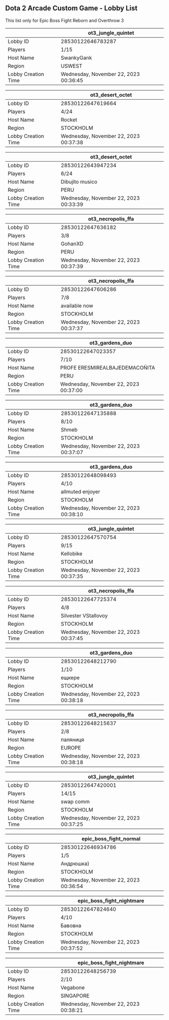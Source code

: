 ## Dota 2 Arcade Custom Game - Lobby List

This list only for Epic Boss Fight Reborn and Overthrow 3

|  | ot3_jungle_quintet |
| ------ | ------ |
| Lobby ID | 28530122646783287 |
| Players | 1/15 |
| Host Name | SwankyGank |
| Region | USWEST |
| Lobby Creation Time | Wednesday, November 22, 2023 00:36:45 |


|  | ot3_desert_octet |
| ------ | ------ |
| Lobby ID | 28530122647619664 |
| Players | 4/24 |
| Host Name | Rocket |
| Region | STOCKHOLM |
| Lobby Creation Time | Wednesday, November 22, 2023 00:37:38 |


|  | ot3_desert_octet |
| ------ | ------ |
| Lobby ID | 28530122643947234 |
| Players | 6/24 |
| Host Name | Dibujito musico |
| Region | PERU |
| Lobby Creation Time | Wednesday, November 22, 2023 00:33:39 |


|  | ot3_necropolis_ffa |
| ------ | ------ |
| Lobby ID | 28530122647636182 |
| Players | 3/8 |
| Host Name | GohanXD |
| Region | PERU |
| Lobby Creation Time | Wednesday, November 22, 2023 00:37:39 |


|  | ot3_necropolis_ffa |
| ------ | ------ |
| Lobby ID | 28530122647606286 |
| Players | 7/8 |
| Host Name | available now |
| Region | STOCKHOLM |
| Lobby Creation Time | Wednesday, November 22, 2023 00:37:37 |


|  | ot3_gardens_duo |
| ------ | ------ |
| Lobby ID | 28530122647023357 |
| Players | 7/10 |
| Host Name | PROFE ERESMIREALBAJEDEMACOÑITA |
| Region | PERU |
| Lobby Creation Time | Wednesday, November 22, 2023 00:37:00 |


|  | ot3_gardens_duo |
| ------ | ------ |
| Lobby ID | 28530122647135888 |
| Players | 8/10 |
| Host Name | Shmeb |
| Region | STOCKHOLM |
| Lobby Creation Time | Wednesday, November 22, 2023 00:37:07 |


|  | ot3_gardens_duo |
| ------ | ------ |
| Lobby ID | 28530122648098493 |
| Players | 4/10 |
| Host Name | allmuted enjoyer |
| Region | STOCKHOLM |
| Lobby Creation Time | Wednesday, November 22, 2023 00:38:10 |


|  | ot3_jungle_quintet |
| ------ | ------ |
| Lobby ID | 28530122647570754 |
| Players | 9/15 |
| Host Name | Kellobike |
| Region | STOCKHOLM |
| Lobby Creation Time | Wednesday, November 22, 2023 00:37:35 |


|  | ot3_necropolis_ffa |
| ------ | ------ |
| Lobby ID | 28530122647725374 |
| Players | 4/8 |
| Host Name | Silvester VStallovoy |
| Region | STOCKHOLM |
| Lobby Creation Time | Wednesday, November 22, 2023 00:37:45 |


|  | ot3_gardens_duo |
| ------ | ------ |
| Lobby ID | 28530122648212790 |
| Players | 1/10 |
| Host Name | ещкере |
| Region | STOCKHOLM |
| Lobby Creation Time | Wednesday, November 22, 2023 00:38:18 |


|  | ot3_necropolis_ffa |
| ------ | ------ |
| Lobby ID | 28530122648215637 |
| Players | 2/8 |
| Host Name | паляниця |
| Region | EUROPE |
| Lobby Creation Time | Wednesday, November 22, 2023 00:38:18 |


|  | ot3_jungle_quintet |
| ------ | ------ |
| Lobby ID | 28530122647420001 |
| Players | 14/15 |
| Host Name | swap comm |
| Region | STOCKHOLM |
| Lobby Creation Time | Wednesday, November 22, 2023 00:37:25 |


|  | epic_boss_fight_normal |
| ------ | ------ |
| Lobby ID | 28530122646934786 |
| Players | 1/5 |
| Host Name | Андрюшка) |
| Region | STOCKHOLM |
| Lobby Creation Time | Wednesday, November 22, 2023 00:36:54 |


|  | epic_boss_fight_nightmare |
| ------ | ------ |
| Lobby ID | 28530122647824640 |
| Players | 4/10 |
| Host Name | Бавовна |
| Region | STOCKHOLM |
| Lobby Creation Time | Wednesday, November 22, 2023 00:37:52 |


|  | epic_boss_fight_nightmare |
| ------ | ------ |
| Lobby ID | 28530122648256739 |
| Players | 2/10 |
| Host Name | Vegabone |
| Region | SINGAPORE |
| Lobby Creation Time | Wednesday, November 22, 2023 00:38:21 |



